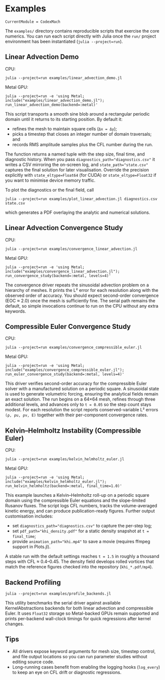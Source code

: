 # Examples

```@meta
CurrentModule = CodexMach
```

The `examples/` directory contains reproducible scripts that exercise the core
numerics. You can run each script directly with Julia once the `run/` project
environment has been instantiated (`julia --project=run`).

## Linear Advection Demo

CPU:

```
julia --project=run examples/linear_advection_demo.jl
```

Metal GPU:

```
julia --project=run -e 'using Metal; include("examples/linear_advection_demo.jl"); run_linear_advection_demo(backend=:metal)'
```

This script transports a smooth sine blob around a rectangular periodic domain
until it returns to its starting position. By default it:

- refines the mesh to maintain square cells (`Δx = Δy`);
- picks a timestep that closes an integer number of domain traversals; and
- records RMS amplitude samples plus the CFL number during the run.

The function returns a named tuple with the step size, final time, and diagnostic
history. When you pass `diagnostics_path="diagnostics.csv"` it writes a CSV
mirroring the on-screen log, and `state_path="state.csv"` captures the final
solution for later visualisation. Override the precision explicitly with
`state_eltype=Float64` (for CUDA) or `state_eltype=Float32` if you want to minimise
device memory traffic.

To plot the diagnostics or the final field, call

```
julia --project=run examples/plot_linear_advection.jl diagnostics.csv state.csv
```

which generates a PDF overlaying the analytic and numerical solutions.

## Linear Advection Convergence Study

CPU:

```
julia --project=run examples/convergence_linear_advection.jl
```

Metal GPU:

```
julia --project=run -e 'using Metal; include("examples/convergence_linear_advection.jl"); run_convergence_study(backend=:metal, levels=4)'
```

The convergence driver repeats the sinusoidal advection problem on a hierarchy
of meshes. It prints the L² error for each resolution along with the observed
order of accuracy. You should expect second-order convergence (EOC ≈ 2.0) once
the mesh is sufficiently fine. The serial path remains the default, so simple
invocations continue to run on the CPU without any extra keywords.

## Compressible Euler Convergence Study

CPU:

```
julia --project=run examples/convergence_compressible_euler.jl
```

Metal GPU:

```
julia --project=run -e 'using Metal; include("examples/convergence_compressible_euler.jl"); run_euler_convergence_study(backend=:metal, levels=4)'
```

This driver verifies second-order accuracy for the compressible Euler solver
with a manufactured solution on a periodic square. A sinusoidal state is used
to generate volumetric forcing, ensuring the analytical fields remain an exact
solution. The run begins on a 64×64 mesh, refines through three additional
levels, and advances only to `t = 0.05` so the step count stays modest. For each
resolution the script reports conserved-variable L² errors `(ρ, ρu, ρv, E)`
together with their per-component convergence rates.

## Kelvin–Helmholtz Instability (Compressible Euler)

CPU:

```
julia --project=run examples/kelvin_helmholtz_euler.jl
```

Metal GPU:

```
julia --project=run -e 'using Metal; include("examples/kelvin_helmholtz_euler.jl"); run_kelvin_helmholtz(backend=:metal, final_time=1.0)'
```

This example launches a Kelvin–Helmholtz roll-up on a periodic square domain
using the compressible Euler equations and the slope-limited Rusanov fluxes. The
script logs CFL numbers, tracks the volume-averaged kinetic energy, and can
produce publication-ready figures. Further output customisation includes:

- set `diagnostics_path="diagnostics.csv"` to capture the per-step log;
- set `pdf_path="khi_density.pdf"` for a static density snapshot at `t = final_time`;
- provide `animation_path="khi.mp4"` to save a movie (requires ffmpeg support in
  Plots.jl).

A stable run with the default settings reaches `t = 1.5` in roughly a thousand
steps with CFL ≈ 0.4–0.45. The density field develops rolled vortices that match
the reference figures checked into the repository (`khi_*.pdf/mp4`).

## Backend Profiling

```
julia --project=run examples/profile_backends.jl
```

This utility benchmarks the serial driver against available KernelAbstractions
backends for both linear advection and compressible Euler. It uses `Float32`
storage so Metal-backed GPUs remain supported and prints per-backend wall-clock
timings for quick regressions after kernel changes.

## Tips

- All drivers expose keyword arguments for mesh size, timestep control, and file
  output locations so you can run parameter studies without editing source code.
- Long-running cases benefit from enabling the logging hooks (`log_every`) to
  keep an eye on CFL drift or diagnostic regressions.
